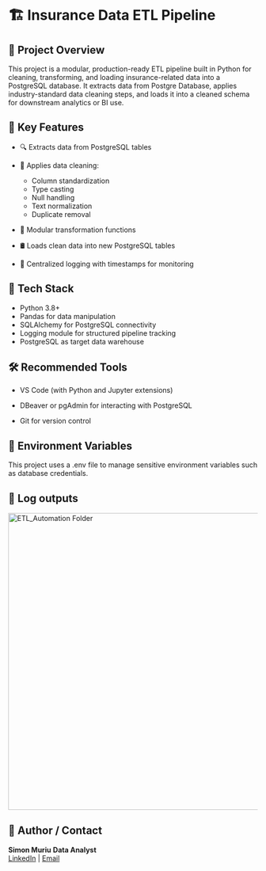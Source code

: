 
<h1> 🏗️ Insurance Data ETL Pipeline </h1>


<h2>📌 Project Overview</h2>
This project is a modular, production-ready ETL pipeline built in Python for cleaning, transforming, and loading insurance-related data into a PostgreSQL database. It extracts data from Postgre Database, applies industry-standard data cleaning steps, and loads it into a cleaned schema for downstream analytics or BI use.

<h2> 🚀 Key Features </h2>

- 🔍 Extracts data from PostgreSQL tables

- 🧹 Applies data cleaning:
    - Column standardization
    - Type casting
    - Null handling
    - Text normalization
    - Duplicate removal

- 🔁 Modular transformation functions

- 🛢️ Loads clean data into new PostgreSQL tables

- 📜 Centralized logging with timestamps for monitoring



<h2>🧰 Tech Stack </h2>

- Python 3.8+
- Pandas for data manipulation
- SQLAlchemy for PostgreSQL connectivity
- Logging module for structured pipeline tracking
- PostgreSQL as target data warehouse


<h2>🛠️ Recommended Tools</h2>

- VS Code (with Python and Jupyter extensions)

- DBeaver or pgAdmin for interacting with PostgreSQL

- Git for version control

<h2>🔐 Environment Variables </h2>
This project uses a .env file to manage sensitive environment variables such as database credentials.

<h2> 📁 Log outputs </h2>

<img src="https://i.imgur.com/8b3Hh08.png" alt=" ETL_Automation Folder" width="600"/>

<h2> 👤 Author / Contact </h2>

<b>Simon Muriu</b> 
<b>Data Analyst</b>  
[LinkedIn](https://www.linkedin.com/in/simon-muriu-0a1310251/) | 
[Email](mailto:smuriu06@gmail.com)


<!--
 ```diff
- text in red
+ text in green
! text in orange
# text in gray
@@ text in purple (and bold)@@
```
--!>
